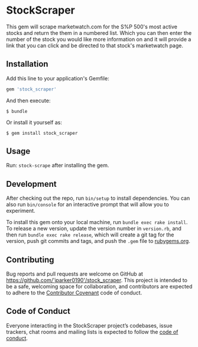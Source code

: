 # StockScraper

This gem will scrape marketwatch.com for the S%P 500's most active stocks and return the them in a numbered list. Which you can then enter the number of the stock you would like more information on and it will provide a link that you can click and be directed to that stock's marketwatch page.

## Installation

Add this line to your application's Gemfile:

```ruby
gem 'stock_scraper'
```

And then execute:

    $ bundle

Or install it yourself as:

    $ gem install stock_scraper

## Usage

Run: `stock-scrape` after installing the gem.

## Development

After checking out the repo, run `bin/setup` to install dependencies. You can also run `bin/console` for an interactive prompt that will allow you to experiment.

To install this gem onto your local machine, run `bundle exec rake install`. To release a new version, update the version number in `version.rb`, and then run `bundle exec rake release`, which will create a git tag for the version, push git commits and tags, and push the `.gem` file to [rubygems.org](https://rubygems.org).

## Contributing

Bug reports and pull requests are welcome on GitHub at https://github.com/'jparker0190'/stock_scraper. This project is intended to be a safe, welcoming space for collaboration, and contributors are expected to adhere to the [Contributor Covenant](http://contributor-covenant.org) code of conduct.

## Code of Conduct

Everyone interacting in the StockScraper project’s codebases, issue trackers, chat rooms and mailing lists is expected to follow the [code of conduct](https://github.com/'jparker0190'/stock_scraper/blob/master/CODE_OF_CONDUCT.md).
